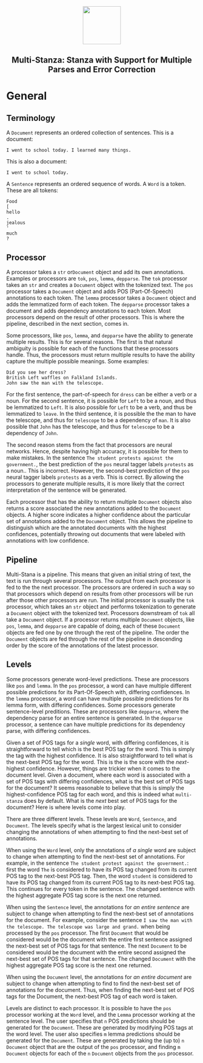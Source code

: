 <div align="center"><img src="https://github.com/stanfordnlp/stanza/raw/dev/images/stanza-logo.png" height="100px"/></div>

<h2 align="center">Multi-Stanza: Stanza with Support for Multiple Parses and Error Correction</h2>

# General
## Terminology
A `Document` represents an ordered collection of sentences. This is a document:
````
I went to school today. I learned many things.
````

This is also a document:
````
I went to school today.
````

A `Sentence` represents an ordered sequence of words. A `Word` is a token. These are all tokens:
```
Food
[
hello
.
jealous
'
much
?
```

## Processor
A processor takes a `str` or`Document` object and add its own annotations. Examples or processors are `tok`, `pos`, `lemma`, `depparse`. The `tok` processor takes an `str` and creates a `Document` object with the tokenized text. The `pos` processor takes a `Document` object and adds POS (Part-Of-Speech) annotations to each token. The `lemma` processor takes a `Document` object and adds the lemmatized form of each token. The `depparse` processor takes a document and adds dependency annotations to each token. Most processors depend on the result of other processors. This is where the pipeline, described in the next section, comes in.

Some processors, like `pos`, `lemma`, and `depparse` have the ability to generate multiple results. This is for several reasons. The first is that natural ambiguity is possible for each of the functions that these processors handle. Thus, the processors must return multiple results to have the ability capture the multiple possible meanings. Some examples:
````
Did you see her dress?
British Left waffles on Falkland Islands.
John saw the man with the telescope.
````
For the first sentence, the part-of-speech for `dress` can be either a verb or a noun. For the second sentence, it is possible for `Left` to be a noun, and thus be lemmatized to `Left`. It is also possible for `Left` to be a verb, and thus be lemmatized to `leave`. In the third sentence, it is possible the the man to have the telescope, and thus for `telescope` to be a dependency of `man`. It is also possible that `John` has the telescope, and thus for `telescope` to be a dependency of `John`.

The second reason stems from the fact that processors are neural networks. Hence, despite having high accuracy, it is possible for them to make mistakes. In the sentence `The student protests against the government.`, the best prediction of the `pos` neural tagger labels `protests` as a noun.. This is incorrect. However, the second-best prediction of the `pos` neural tagger labels `protests` as a verb. This is correct. By allowing the processors to generate multiple results, it is more likely that the correct interpretation of the sentence will be generated.

Each processor that has the ability to return multiple `Document` objects also returns a score associated the new annotations added to the `Document` objects. A higher score indicates a higher confidence about the particular set of annotations added to the `Document` object. This allows the pipeline to distinguish which are the annotated documents with the highest confidences, potentially throwing out documents that were labeled with annotations with low confidence.

## Pipeline
Multi-Stana is a pipeline. This means that given an initial string of text, the text is run through several processors. The output from each processor is fed to the the next processor. The processors are ordered in such a way so that processors which depend on results from other processors will be run after those other processors are run. The initial processor is usually the `tok` processor, which takes an `str` object and performs tokenization to generate a `Document` object with the tokenized text. Processors downstream of `tok` all take a `Document` object. If a processor returns multiple `Document` objects, like `pos`, `lemma`, and `depparse` are capable of doing, each of these `Document` objects are fed one by one through the rest of the pipeline. The order the `Document` objects are fed through the rest of the pipeline in descending order by the score of the annotations of the latest processor. 

## Levels
Some processors generate word-level predictions. These are processors like `pos` and `lemma`. In the `pos` processor, a word can have multiple different possible predictions for its Part-Of-Speech with, differing confidences. In the `lemma` processor, a word can have multiple possible predictions for its lemma form, with differing confidences. Some processors generate sentence-level preditions.  These are processors like `depparse`, where the dependency parse for an entire sentence is generated. In the `depparse` processor, a sentence can have multiple predictions for its dependency parse, with differing confidences.

Given a set of POS tags for a *single* word, with differing confidences, it is straightforward to tell which is the best POS tag for the word. This is simply the tag with the highest confidence. It is also straightforward to tell what is the next-best POS tag for the word. This is the is the score with the *next*-highest confidence. However, things are trickier when it comes to the document level. Given a document, where each word is associated with a set of POS tags with differing confidences, what is the best set of POS tags for the document? It seems reasonable to believe that this is simply the highest-confidence POS tag for each word, and this is indeed what `multi-stanza` does by default. What is the *next* best set of POS tags for the document? Here is where levels come into play.

There are three different levels. These levels are `Word`, `Sentence`, and `Document`. The levels
specify what is the largest lexical unit to consider changing the annotations of when attempting to find the next-best set of annotations. 

When using the `Word` level, only the annotations of *a single* word are subject to change when attempting to find the next-best set of annotations. For example, in the sentence `The student protest against the government.`: first the word `The` is considered to have its POS tag changed from its current POS tag to the next-best POS tag. Then, the word `student` is considered to have its POS tag changed from its current POS tag to its next-best POS tag. This continues for every token in the sentence. The changed sentence with the highest aggregate POS tag score is the next one returned.

When using the `Sentence` level, the annotations for *an entire sentence* are subject to change when attempting to find the next-best set of annotations for the document. For example, consider the sentence `I saw the man with the telescope. The telescope was large and grand.` when being processed by the `pos` processor. The first `Document` that would be considered would be the document with the entire first sentence assigned the next-best set of POS tags for that sentence.  The next `Document` to be considered would be the document with the entire second assigned the next-best set of POS tags for that sentence. The changed `Document` with the highest aggregate POS tag score is the next one returned.

When using the `Document` level, the annotations for *an entire document* are subject to change when attempting to find to find the next-best set of annotations for the document. Thus, when finding the next-best set of POS tags for the Document, the next-best POS tag of each word is taken.

Levels are distinct to each processor. It is possible to have the `pos` processor working at the `Word` level, and the `Lemma` processor working at the sentence level. The user specifies that `n` POS predictions should be generated for the `Document`. These are generated by modifying POS tags at the word level. The user also specifies `m` lemma predictions should be generated for the `Document`.  These are generated by taking the (up to) `n` `Document` object that are the output of the `pos` processor, and finding `m` `Document` objects for each of the `n` `Document` objects from the `pos` processor.
